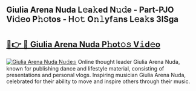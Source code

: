 ## Giulia Arena Nuda L𝚎a𝚔ed N𝚞𝚍e - Part-PJO Vi𝚍𝚎o P𝚑𝚘tos - H𝚘𝚝 O𝚗𝚕yf𝚊ns L𝚎a𝚔s 3ISga

# <h2><a href="http://kf0fweg.oniu.top/?m=Giulia+Arena+Nuda">🔗👉 🔴 Giulia Arena Nuda P𝚑ot𝚘𝚜 V𝚒d𝚎o</a></h2>

[![Giulia Arena Nuda Nu𝚍e𝚜](https://i.imgur.com/0qMVB7G.gif)](http://kf0fweg.oniu.top/?m=Giulia+Arena+Nuda)
Online thought leader Giulia Arena Nuda, known for publishing dance and lifestyle material, consisting of presentations and personal vlogs. Inspiring musician Giulia Arena Nuda, celebrated for their ability to move and inspire others through their music.  
